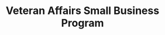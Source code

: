 ---
title: "Veteran Affairs Small Business Program"
description: "The office of Small & Disadvantaged Business Utilization programs implement the requirements to aid, counsel, assist, and protect the interests of small and Veteran business concerns."
url-link: "https://www.va.gov/osdbu/"
type: "HTML"
gov-only: "false"
is-external: "true"
publication-date: "January 01, 2023"
reading-time: "5"
resource-type: "Information Slick"
filter: "small-business"
audience: "industry-all-businesses"
branded-offerings: "small-business-support"
---